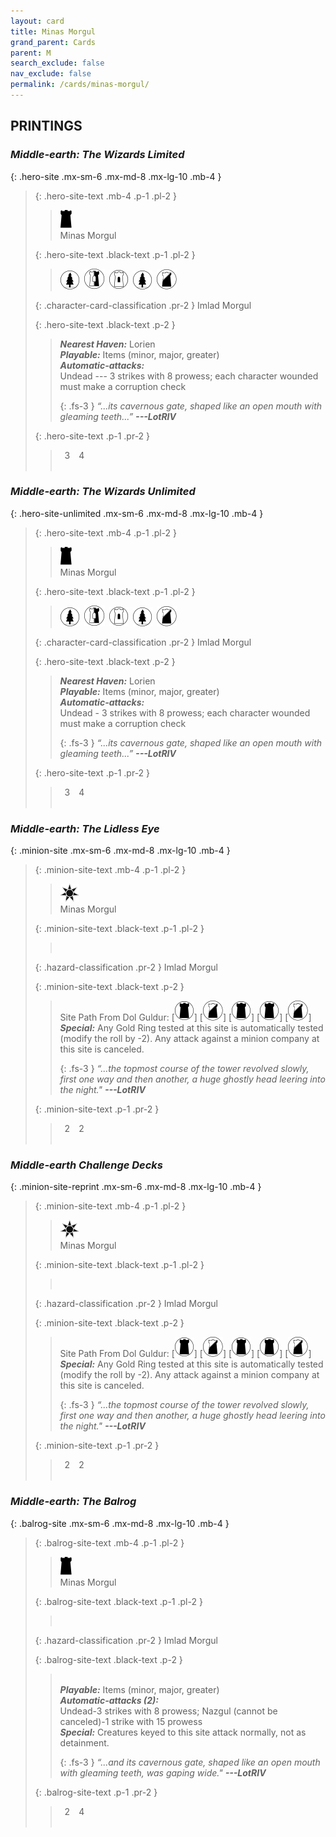 ```yaml
---
layout: card
title: Minas Morgul
grand_parent: Cards
parent: M
search_exclude: false
nav_exclude: false
permalink: /cards/minas-morgul/
---
```


## PRINTINGS


### _Middle-earth: The Wizards Limited_

{: .hero-site .mx-sm-6 .mx-md-8 .mx-lg-10 .mb-4 }
> {: .hero-site-text .mb-4 .p-1 .pl-2 }
> > <div class="card-mp"><img src="/assets/images/dark-hold.svg"></div>
> > <div class="character-card-name">Minas Morgul</div>
>
> {: .hero-site-text .black-text .p-1 .pl-2 }
> > ![](/assets/images/wilderness.svg)&ensp;![](/assets/images/border-land.svg)&ensp;![](/assets/images/free-domain.svg)&ensp;![](/assets/images/wilderness.svg)&ensp;![](/assets/images/shadow-land.svg)
>
> {: .character-card-classification .pr-2 }
> Imlad Morgul
>
> {: .hero-site-text .black-text .p-2 }
> > _**Nearest Haven:**_ Lorien <br>_**Playable:**_ Items (minor, major, greater) <br>_**Automatic-attacks:**_<br> Undead --- 3 strikes with 8 prowess; each character wounded must make a corruption check  
> > 
> > {: .fs-3 } 
> > _“...its cavernous gate, shaped like an open mouth with gleaming teeth...”_ ***---&#65279;LotRIV*** 
> 
> {: .hero-site-text .p-1 .pr-2 }
> > <div class="hero-site-draw"><span class="hero-you-draw">&ensp;3&ensp;</span><span class="hero-opp-draw">&ensp;4&ensp;</span></div>
> > <div class="card-corruption">&nbsp;</div>

### _Middle-earth: The Wizards Unlimited_

{: .hero-site-unlimited .mx-sm-6 .mx-md-8 .mx-lg-10 .mb-4 }
> {: .hero-site-text .mb-4 .p-1 .pl-2 }
> > <div class="card-mp"><img src="/assets/images/dark-hold.svg"></div>
> > <div class="character-card-name">Minas Morgul</div>
>
> {: .hero-site-text .black-text .p-1 .pl-2 }
> > ![](/assets/images/wilderness.svg)&ensp;![](/assets/images/border-land.svg)&ensp;![](/assets/images/free-domain.svg)&ensp;![](/assets/images/wilderness.svg)&ensp;![](/assets/images/shadow-land.svg)
>
> {: .character-card-classification .pr-2 }
> Imlad Morgul
>
> {: .hero-site-text .black-text .p-2 }
> > _**Nearest Haven:**_ Lorien <br>_**Playable:**_ Items (minor, major, greater) <br>_**Automatic-attacks:**_<br> Undead - 3 strikes with 8 prowess; each character wounded must make a corruption check  
> > 
> > {: .fs-3 } 
> > _“...its cavernous gate, shaped like an open mouth with gleaming teeth...”_ ***---&#65279;LotRIV*** 
> 
> {: .hero-site-text .p-1 .pr-2 }
> > <div class="hero-site-draw"><span class="hero-you-draw">&ensp;3&ensp;</span><span class="hero-opp-draw">&ensp;4&ensp;</span></div>
> > <div class="card-corruption">&nbsp;</div>

### _Middle-earth: The Lidless Eye_

{: .minion-site .mx-sm-6 .mx-md-8 .mx-lg-10 .mb-4 }
> {: .minion-site-text .mb-4 .p-1 .pl-2 }
> > <div class="card-mp"><img src="/assets/images/dark-haven.svg"></div>
> > <div class="card-name">Minas Morgul</div>
>
> {: .minion-site-text .black-text .p-1 .pl-2 }
> > &nbsp;
>
> {: .hazard-classification .pr-2 }
> Imlad Morgul
>
> {: .minion-site-text .black-text .p-2 }
> > Site Path From Dol Guldur: \[![](/assets/images/dark-domain.svg)] \[![](/assets/images/shadow-land.svg)] \[![](/assets/images/dark-domain.svg)] \[![](/assets/images/dark-domain.svg)] \[![](/assets/images/shadow-land.svg)] <br>_**Special:**_ Any Gold Ring tested at this site is automatically tested (modify the roll by -2). Any attack against a minion company at this site is canceled. 
> > 
> > {: .fs-3 } 
> > _“...the topmost course of the tower revolved slowly, first one way and then another, a huge ghostly head leering into the night."_ ***---&#65279;LotRIV*** 
> 
> {: .minion-site-text .p-1 .pr-2 }
> > <div class="hero-site-draw"><span class="minion-you-draw">&ensp;2&ensp;</span><span class="minion-opp-draw">&ensp;2&ensp;</span></div>
> > <div class="card-corruption">&nbsp;</div>

### _Middle-earth Challenge Decks_

{: .minion-site-reprint .mx-sm-6 .mx-md-8 .mx-lg-10 .mb-4 }
> {: .minion-site-text .mb-4 .p-1 .pl-2 }
> > <div class="card-mp"><img src="/assets/images/dark-haven.svg"></div>
> > <div class="card-name">Minas Morgul</div>
>
> {: .minion-site-text .black-text .p-1 .pl-2 }
> > &nbsp;
>
> {: .hazard-classification .pr-2 }
> Imlad Morgul
>
> {: .minion-site-text .black-text .p-2 }
> > Site Path From Dol Guldur: \[![](/assets/images/dark-domain.svg)] \[![](/assets/images/shadow-land.svg)] \[![](/assets/images/dark-domain.svg)] \[![](/assets/images/dark-domain.svg)] \[![](/assets/images/shadow-land.svg)] <br>_**Special:**_ Any Gold Ring tested at this site is automatically tested (modify the roll by -2). Any attack against a minion company at this site is canceled. 
> > 
> > {: .fs-3 } 
> > _“...the topmost course of the tower revolved slowly, first one way and then another, a huge ghostly head leering into the night."_ ***---&#65279;LotRIV*** 
> 
> {: .minion-site-text .p-1 .pr-2 }
> > <div class="hero-site-draw"><span class="minion-you-draw">&ensp;2&ensp;</span><span class="minion-opp-draw">&ensp;2&ensp;</span></div>
> > <div class="card-corruption">&nbsp;</div>

### _Middle-earth: The Balrog_

{: .balrog-site .mx-sm-6 .mx-md-8 .mx-lg-10 .mb-4 }
> {: .balrog-site-text .mb-4 .p-1 .pl-2 }
> > <div class="card-mp"><img src="/assets/images/dark-hold.svg"></div>
> > <div class="card-name">Minas Morgul</div>
>
> {: .balrog-site-text .black-text .p-1 .pl-2 }
> > &nbsp;
>
> {: .hazard-classification .pr-2 }
> Imlad Morgul
>
> {: .balrog-site-text .black-text .p-2 }
> > <br>_**Playable:**_ Items (minor, major, greater) <br>_**Automatic-attacks (2):**_<br> Undead-3 strikes with 8 prowess; Nazgul (cannot be canceled)-1 strike with 15 prowess <br>_**Special:**_ Creatures keyed to this site attack normally, not as detainment. 
> > 
> > {: .fs-3 } 
> > _“...and its cavernous gate, shaped like an open mouth with gleaming teeth, was gaping wide."_ ***---&#65279;LotRIV*** 
> 
> {: .balrog-site-text .p-1 .pr-2 }
> > <div class="hero-site-draw"><span class="minion-you-draw">&ensp;2&ensp;</span><span class="minion-opp-draw">&ensp;4&ensp;</span></div>
> > <div class="card-corruption">&nbsp;</div>
